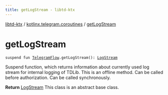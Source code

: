 ```yaml
---
title: getLogStream - libtd-ktx
---
```


[libtd-ktx](../index.html) / [kotlinx.telegram.coroutines](index.html) / [getLogStream](./get-log-stream.html)

# getLogStream

`suspend fun `[`TelegramFlow`](../kotlinx.telegram.core/-telegram-flow/index.html)`.getLogStream(): `[`LogStream`](https://tdlibx.github.io/td/docs/org/drinkless/td/libcore/telegram/TdApi/LogStream.html)

Suspend function, which returns information about currently used log stream for internal logging
of TDLib. This is an offline method. Can be called before authorization. Can be called
synchronously.

**Return**
[LogStream](https://tdlibx.github.io/td/docs/org/drinkless/td/libcore/telegram/TdApi/LogStream.html) This class is an abstract base class.

